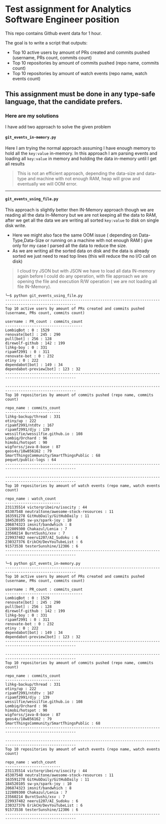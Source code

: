 # Test assignment for Analytics Software Engineer position

This repo contains Github event data for 1 hour.

The goal is to write a script that outputs:

- Top 10 active users by amount of PRs created and commits pushed (username, PRs count, commits count)
- Top 10 repositories by amount of commits pushed (repo name, commits count)
- Top 10 repositories by amount of watch events (repo name, watch events count)

This assignment must be done in any type-safe language, that the candidate prefers.
---

### Here are my solutions
I have add two approach to solve the given problem

#### `git_events_in-memory.py`
Here I am trying the normal approach assuming I have enough memory to hold all the `key:value` in-memory.
In this approach I am parsing events and loading all `key:value` in memory and holding the data in-memory until I get all results
> This is not an efficient approach, depending the data-size and data-type and machine with not enough RAM, heap will grow and eventually we will OOM error.

---
#### `git_events_using_file.py`
This approach is slightly better then IN-Memory approach though we are reading all the data In-Memory but we are not keeping all the data
to RAM, after we get all the data we are writing all sorted `key:value` to disk on single disk write.

- Here we might also face the same OOM issue ( depending on Data-Type,Data-Size or running on a machine with not enough RAM ) give only for my
  case I parsed all the data to reduce the size.
- As we are writing all the sorted data on disk and the data is already sorted we just need to read top lines (this will reduce the no I/O call on disk)

> I cloud try JSON but with JSON we have to load all data IN-memory again before I could do any operation, with file approach we are opening the file and execution R/W operation ( we are not loading all file IN-Memory).

```
╰─$ python git_events_using_file.py
------------------------------------------------------------------------------------------------------
Top 10 active users by amount of PRs created and commits pushed (username, PRs count, commits count)

username : PR_count : commits_count
-----------------------------------
LombiqBot : 0 : 1529
renovate[bot] : 245 : 290
pull[bot] : 256 : 128
direwolf-github : 142 : 199
lihkg-boy : 0 : 331
ripamf2991 : 0 : 311
renovate-bot : 0 : 232
otiny : 0 : 222
dependabot[bot] : 149 : 34
dependabot-preview[bot] : 123 : 32
------------------------------------------------------------------------------------------------------

------------------------------------------------------------------------------------------------------
Top 10 repositories by amount of commits pushed (repo name, commits count)

repo_name : commits_count
-------------------------
lihkg-backup/thread : 331
otiny/up : 222
ripamf2991/ntdtv : 167
ripamf2991/djy : 139
wessilfie/wessilfie.github.io : 108
Lombiq/Orchard : 96
himobi/hotspot : 90
wigforss/java-8-base : 87
geos4s/18w856162 : 79
SmartThingsCommunity/SmartThingsPublic : 68
pequet/public-logs : 64
------------------------------------------------------------------------------------------------------

------------------------------------------------------------------------------------------------------
Top 10 repositories by amount of watch events (repo name, watch events count)

repo_name : watch_count
-------------------------
231135514 victorqribeiro/isocity : 44
45307548 neutraltone/awesome-stock-resources : 11
163591278 GitHubDaily/GitHubDaily : 11
184520105 sw-yx/spark-joy : 10
206874323 imsnif/bandwhich : 8
122809300 Chakazul/Lenia : 7
23560214 BurntSushi/xsv : 7
229937482 neeru1207/AI_Sudoku : 6
230327376 ErikCH/DevYouTubeList : 6
91573538 testerSunshine/12306 : 6
------------------------------------------------------------------------------------------------------
```

```
╰─$ python git_events_in-memory.py
------------------------------------------------------------------------------------------------------
Top 10 active users by amount of PRs created and commits pushed (username, PRs count, commits count)

username : PR_count : commits_count
-----------------------------------
LombiqBot : 0 : 1529
renovate[bot] : 245 : 290
pull[bot] : 256 : 128
direwolf-github : 142 : 199
lihkg-boy : 0 : 331
ripamf2991 : 0 : 311
renovate-bot : 0 : 232
otiny : 0 : 222
dependabot[bot] : 149 : 34
dependabot-preview[bot] : 123 : 32
------------------------------------------------------------------------------------------------------

------------------------------------------------------------------------------------------------------
Top 10 repositories by amount of commits pushed (repo name, commits count)

repo_name : commits_count
-------------------------
lihkg-backup/thread : 331
otiny/up : 222
ripamf2991/ntdtv : 167
ripamf2991/djy : 139
wessilfie/wessilfie.github.io : 108
Lombiq/Orchard : 96
himobi/hotspot : 90
wigforss/java-8-base : 87
geos4s/18w856162 : 79
SmartThingsCommunity/SmartThingsPublic : 68
------------------------------------------------------------------------------------------------------

------------------------------------------------------------------------------------------------------
Top 10 repositories by amount of watch events (repo name, watch events count)

repo_name : watch_count
-------------------------
231135514 victorqribeiro/isocity : 44
45307548 neutraltone/awesome-stock-resources : 11
163591278 GitHubDaily/GitHubDaily : 11
184520105 sw-yx/spark-joy : 10
206874323 imsnif/bandwhich : 8
122809300 Chakazul/Lenia : 7
23560214 BurntSushi/xsv : 7
229937482 neeru1207/AI_Sudoku : 6
230327376 ErikCH/DevYouTubeList : 6
91573538 testerSunshine/12306 : 6
------------------------------------------------------------------------------------------------------
```

